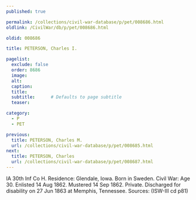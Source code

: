 ```yaml
---
published: true

permalink: /collections/civil-war-database/p/pet/008686.html
oldlink: /CivilWar/db/p/pet/008686.html

oldid: 008686

title: PETERSON, Charles I.

pagelist:
  exclude: false
  order: 8686
  image: 
  alt:
  caption:
  title:
  subtitle:      # Defaults to page subtitle
  teaser:

category: 
  - P 
  - PET

previous:
  title: PETERSON, Charles M.
  url: /collections/civil-war-database/p/pet/008685.html  
next:
  title: PETERSON, Charles
  url: /collections/civil-war-database/p/pet/008687.html   
---
```

IA 30th Inf Co H. Residence: Glendale, Iowa. Born in Sweden. Civil War: Age 30. Enlisted 14 Aug 1862. Mustered 14 Sep 1862. Private. Discharged for disability on 27 Jun 1863 at Memphis, Tennessee. Sources: (ISW-III cd p81)